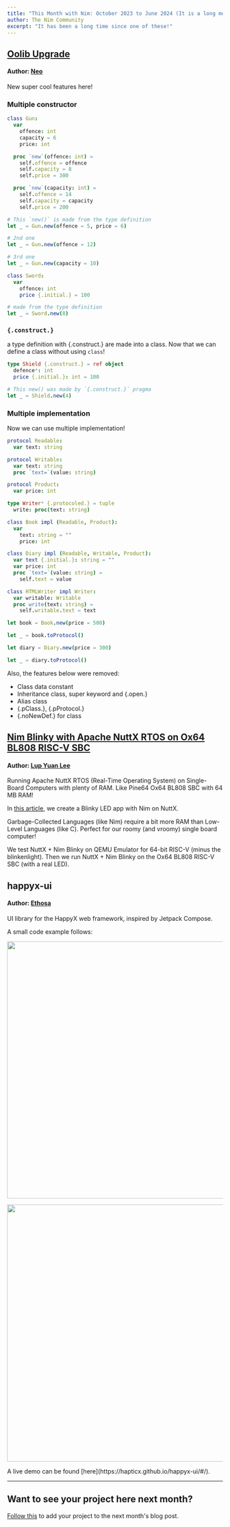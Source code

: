 ```yaml
---
title: "This Month with Nim: October 2023 to June 2024 (It is a long month)"
author: The Nim Community
excerpt: "It has been a long time since one of these!"
---
```



## [Oolib Upgrade](https://github.com/Glasses-Neo/OOlib)

#### Author: [Neo](https://github.com/glassesneo)

New super cool features here!

### Multiple constructor

```nim
class Gun:
  var
    offence: int
    capacity = 6
    price: int

  proc `new`(offence: int) =
    self.offence = offence
    self.capacity = 8
    self.price = 300

  proc `new`(capacity: int) =
    self.offence = 14
    self.capacity = capacity
    self.price = 200

# This `new()` is made from the type definition
let _ = Gun.new(offence = 5, price = 6)

# 2nd one
let _ = Gun.new(offence = 12)

# 3rd one
let _ = Gun.new(capacity = 10)

class Sword:
  var
    offence: int
    price {.initial.} = 100

# made from the type definition
let _ = Sword.new(8)
```

### `{.construct.}`

a type definition with {.construct.} are made into a class. Now that we can define a class without using `class`!

```nim
type Shield {.construct.} = ref object
  defence*: int
  price {.initial.}: int = 100

# This new() was made by `{.construct.}` pragma
let _ = Shield.new(4)
```


### Multiple implementation

Now we can use multiple implementation!

```nim
protocol Readable:
  var text: string

protocol Writable:
  var text: string
  proc `text=`(value: string)

protocol Product:
  var price: int

type Writer* {.protocoled.} = tuple
  write: proc(text: string)

class Book impl (Readable, Product):
  var
    text: string = ""
    price: int

class Diary impl (Readable, Writable, Product):
  var text {.initial.}: string = ""
  var price: int
  proc `text=`(value: string) =
    self.text = value

class HTMLWriter impl Writer:
  var writable: Writable
  proc write(text: string) =
    self.writable.text = text

let book = Book.new(price = 500)

let _ = book.toProtocol()

let diary = Diary.new(price = 300)

let _ = diary.toProtocol()
```

Also, the features below were removed:
+ Class data constant
+ Inheritance class, super keyword and {.open.}
+ Alias class
+ {.pClass.}, {.pProtocol.}
+ {.noNewDef.} for class


## [Nim Blinky with Apache NuttX RTOS on Ox64 BL808 RISC-V SBC](https://lupyuen.codeberg.page/articles/nim.html)

#### Author: [Lup Yuan Lee](https://github.com/lupyuen)

Running Apache NuttX RTOS (Real-Time Operating System) on Single-Board Computers with plenty of RAM.
Like Pine64 Ox64 BL808 SBC with 64 MB RAM!

In [this article](https://lupyuen.codeberg.page/articles/nim.html), we create a Blinky LED app with Nim on NuttX.

Garbage-Collected Languages (like Nim) require a bit more RAM than Low-Level Languages (like C).
Perfect for our roomy (and vroomy) single board computer!

We test NuttX + Nim Blinky on QEMU Emulator for 64-bit RISC-V (minus the blinkenlight).
Then we run NuttX + Nim Blinky on the Ox64 BL808 RISC-V SBC (with a real LED).


## happyx-ui

#### Author: [Ethosa](https://github.com/Ethosa)

UI library for the HappyX web framework, inspired by Jetpack Compose.

A small code example follows:

<p style="text-align: center;">
  <img width="auto" height="600" src="{{ site.url }}{{ site.baseurl }}/assets/thismonthwithnim/2024-06/happyx-ui-code.png">
</p>

<p style="text-align: center;">
  <img width="auto" height="600" src="{{ site.url }}{{ site.baseurl }}/assets/thismonthwithnim/2024-06/happyx-ui.png">
</p>
A live demo can be found [here](https://hapticx.github.io/happyx-ui/#/).

----


## Want to see your project here next month?

[Follow this](https://github.com/beef331/website#adding-your-project-to-month-with-nim)
to add your project to the next month's blog post.
